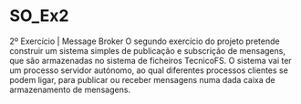 # SO_Ex2
2º Exercício | Message Broker
O segundo exercício do projeto pretende construir um sistema simples de publicação e subscrição de mensagens, que são armazenadas no sistema de ficheiros TecnicoFS. O sistema vai ter um processo servidor autónomo, ao qual diferentes processos clientes se podem ligar, para publicar ou receber mensagens numa dada caixa de armazenamento de mensagens.
